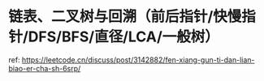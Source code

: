 # 链表、二叉树与回溯（前后指针/快慢指针/DFS/BFS/直径/LCA/一般树）

ref: https://leetcode.cn/discuss/post/3142882/fen-xiang-gun-ti-dan-lian-biao-er-cha-sh-6srp/